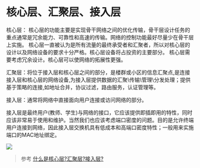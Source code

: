 # 核心层、汇聚层、接入层

核心层： 核心层的功能主要是实现骨干网络之间的优化传输，骨干层设计任务的重点通常是冗余能力、可靠性和高速的传输。网络的控制功能最好尽量少在骨干层上实施。
核心层一直被认为是所有流量的最终承受者和汇聚者，所以对核心层的设计以及网络设备的要求十分严格。核心层设备将占投资的主要部分。 核心层需要考虑冗余设计。核心层可以使网络的拓展性更强。

汇聚层：将位于接入层和核心层之间的部分，是楼群或小区的信息汇聚点,是连接接入层和核心层的网络设备,为接入层提供数据的汇聚\传输\管理\分发处理；提供基于策略的连接,如地址合并，协议过滤，路由服务，认证管理等。

接入层：通常将网络中直接面向用户连接或访问网络的部分。

接入层是最终用户(教师、学生)与网络的接口，它应该提供即插即用的特性，同时应该非常易于使用和维护。当然我们也应该考虑端口密度的问题。目的是允许终端用户连接到网络，因此接入层交换机具有低成本和高端口密度特性；一般用来实施端口的MAC地址绑定。




![](https://i.postimg.cc/Z5kJrPT3/5276.png)

> 参考 [什么是核心层?汇聚层?接入层?](https://zhidao.baidu.com/question/14043360.html?word=&fr=wenda_ala&device=mobile&ssid=0&from=1022560v&uid=0&pu=usm@2,sz@320_1001,ta@iphone_2_9.0_24_76.0&bd_page_type=1&baiduid=84068ABBDAA8AC922BE7354873622B74&tj=wenda_1_0_10_l1)
